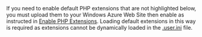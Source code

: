 <div class="alert alert-danger">
If you need to enable default PHP extensions that are not highlighted below, you must upload them to your Windows Azure Web Site then enable as instructed in <a href="#enable-php-extensions" class="alert-link">Enable PHP Extensions</a>. Loading default extensions in this way is required as extensions cannot be dynamically loaded in the <a href="http://php.net/manual/en/configuration.file.per-user.php" class="alert-link">.user.ini</a> file.
</div>
